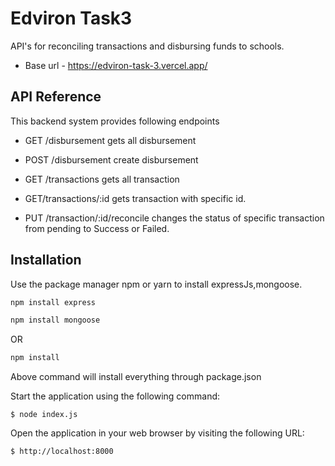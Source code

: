 # Edviron Task3
API's for reconciling transactions and disbursing funds to schools.
- Base url - https://edviron-task-3.vercel.app/

## API Reference
This backend system provides following endpoints

* GET /disbursement gets all disbursement
* POST /disbursement create disbursement

* GET /transactions gets all transaction
* GET/transactions/:id gets transaction with specific id. 
* PUT /transaction/:id/reconcile changes the status of specific transaction from pending to Success or Failed.


## Installation

Use the package manager npm or yarn to install expressJs,mongoose.

```bash
npm install express

```

```bash
npm install mongoose
```
OR
```bash
npm install
```
Above command will install everything through package.json

Start the application using the following command:
```
$ node index.js
```

Open the application in your web browser by visiting the following URL:
```
$ http://localhost:8000
```

